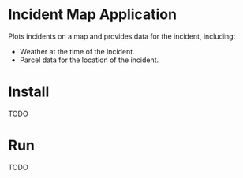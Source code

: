 # Incident Map Application
Plots incidents on a map and provides data for the incident, including:

* Weather at the time of the incident.
* Parcel data for the location of the incident.

# Install

TODO

# Run

TODO
